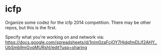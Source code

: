 icfp
====

Organize some codez for the icfp 2014 competition.  There may be other repos, but this is the first.

Specify what you're working on and network via:
https://docs.google.com/spreadsheets/d/1nim0zaFcjOY7HjdqfmDLjf2AHY_UbSmb9mGvqMURshI/edit?usp=sharing
